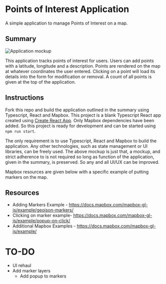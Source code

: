 # Points of Interest Application

A simple application to manage Points of Interest on a map.

## Summary

![Application mockup](https://docs.google.com/drawings/d/e/2PACX-1vSAj9UrxRpLNDDBy0Dz1zN0wnVDo5lscJjMApWHPGvID8RemTphHCGKXFf3GZul16vORiiBUURxbGmi/pub?w=1654&h=673)

This application tracks points of interest for users. Users can add points with a latitude, longitude and a description. Points are rendered on the map at whatever coordinates the user entered. Clicking on a point will load its details into the form for modification or removal. A count of all points is given at the top of the application.

## Instructions

Fork this repo and build the application outlined in the summary using Typescript, React and Mapbox. This project is a blank Typescript React app created using [Create React App](https://create-react-app.dev). Only Mapbox dependencies have been added. So this project is ready for development and can be started using `npm run start`.

The only requirement is to use Typescript, React and Mapbox to build the application. Any other technologies, such as state management or UI libraries, can be freely used. The above mockup is just that, a mockup, and strict adherence to is not required so long as function of the application, given in the summary, is preserved. So any and all UI/UX can be improved.

Mapbox resources are given below with a specific example of putting markers on the map.

## Resources

- Adding Markers Example - https://docs.mapbox.com/mapbox-gl-js/example/geojson-markers/
- Clicking on marker example- https://docs.mapbox.com/mapbox-gl-js/example/popup-on-click/
- Additional Mapbox Examples - https://docs.mapbox.com/mapbox-gl-js/example/

# TO-DO

- UI rehaul
- Add marker layers
  - Add popup to markers
